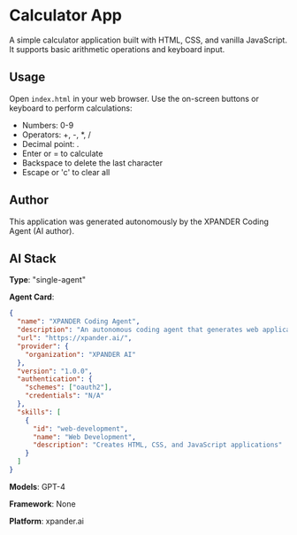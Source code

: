 # Calculator App

A simple calculator application built with HTML, CSS, and vanilla JavaScript. It supports basic arithmetic operations and keyboard input.

## Usage

Open `index.html` in your web browser. Use the on-screen buttons or keyboard to perform calculations:
- Numbers: 0-9
- Operators: +, -, *, /
- Decimal point: .
- Enter or = to calculate
- Backspace to delete the last character
- Escape or 'c' to clear all

## Author

This application was generated autonomously by the XPANDER Coding Agent (AI author).

## AI Stack

**Type**: "single-agent"

**Agent Card**:
```json
{
  "name": "XPANDER Coding Agent",
  "description": "An autonomous coding agent that generates web applications based on provided specifications",
  "url": "https://xpander.ai/",
  "provider": {
    "organization": "XPANDER AI"
  },
  "version": "1.0.0",
  "authentication": {
    "schemes": ["oauth2"],
    "credentials": "N/A"
  },
  "skills": [
    {
      "id": "web-development",
      "name": "Web Development",
      "description": "Creates HTML, CSS, and JavaScript applications"
    }
  ]
}
```

**Models**: GPT-4

**Framework**: None

**Platform**: xpander.ai
